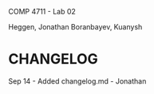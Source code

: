 COMP 4711 - Lab 02

Heggen, Jonathan
Boranbayev, Kuanysh


CHANGELOG
=========
Sep 14 - Added changelog.md - Jonathan